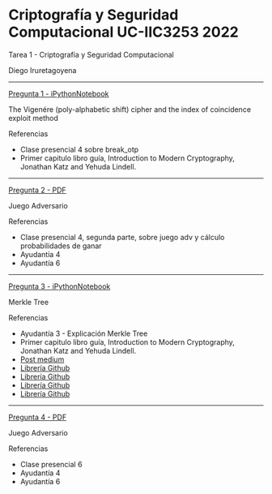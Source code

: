 # Criptografía y Seguridad Computacional UC-IIC3253 2022

Tarea 1 - Criptografía y Seguridad Computacional

Diego Iruretagoyena

---

[Pregunta 1 - iPythonNotebook](/Tarea%201/Pregunta%201/pregunta1.ipynb)

The Vigenére (poly-alphabetic shift) cipher and the index of coincidence exploit method

Referencias

- Clase presencial 4 sobre break_otp
- Primer capitulo libro guía, Introduction to Modern Cryptography, Jonathan Katz and Yehuda Lindell.


---

[Pregunta 2 - PDF](https://github.com/C0sch0/cryptography-and-network-security/blob/4f62634183068896adb69baceae995ae1d6784c7/Tarea%201/Pregunta%202/pregunta2.pdf)

Juego Adversario

Referencias

- Clase presencial 4, segunda parte, sobre juego adv y cálculo probabilidades de ganar
- Ayudantía 4
- Ayudantía 6

---

[Pregunta 3 - iPythonNotebook](/Tarea%201/Pregunta%203/pregunta3.ipynb)

Merkle Tree

Referencias

- Ayudantía 3 - Explicación Merkle Tree
- Primer capitulo libro guía, Introduction to Modern Cryptography, Jonathan Katz and Yehuda Lindell.
- [Post medium](https://onuratakan.medium.com/what-is-the-merkle-tree-with-python-example-cbb4513b8ad0)
- [Librería Github](https://github.com/fmerg/pymerkle/tree/master/pymerkle)
- [Librería Github](https://github.com/droid76/Merkle-Tree/blob/master/buildmtree.py)
- [Librería Github](https://trebaud.github.io/posts/merkle-tree/)
- [Librería Github](https://github.com/fmerg/pymerkle/blob/master/pymerkle/hashing/machine.py)


---

[Pregunta 4 - PDF](https://github.com/C0sch0/cryptography-and-network-security/blob/81cb9220be5a6e9589f2b8e835f7fb871e6722fa/Tarea%201/Pregunta%204/pregunta4.pdf)

Juego Adversario

Referencias
- Clase presencial 6
- Ayudantía 4
- Ayudantía 6


